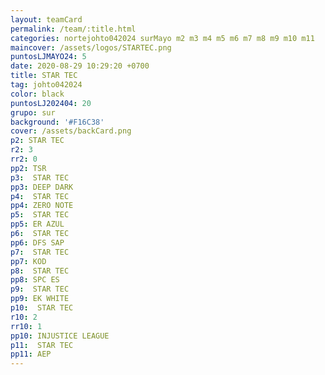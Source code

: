 ```yaml
---
layout: teamCard
permalink: /team/:title.html
categories: nortejohto042024 surMayo m2 m3 m4 m5 m6 m7 m8 m9 m10 m11
maincover: /assets/logos/STARTEC.png
puntosLJMAYO24: 5
date: 2020-08-29 10:29:20 +0700
title: STAR TEC
tag: johto042024
color: black
puntosLJ202404: 20
grupo: sur
background: '#F16C38'
cover: /assets/backCard.png
p2: STAR TEC
r2: 3
rr2: 0
pp2: TSR
p3:  STAR TEC
pp3: DEEP DARK
p4:  STAR TEC
pp4: ZERO NOTE
p5:  STAR TEC
pp5: ER AZUL
p6:  STAR TEC
pp6: DFS SAP
p7:  STAR TEC
pp7: KOD
p8:  STAR TEC
pp8: SPC ES
p9:  STAR TEC
pp9: EK WHITE
p10:  STAR TEC
r10: 2
rr10: 1
pp10: INJUSTICE LEAGUE
p11:  STAR TEC
pp11: AEP
---
```



